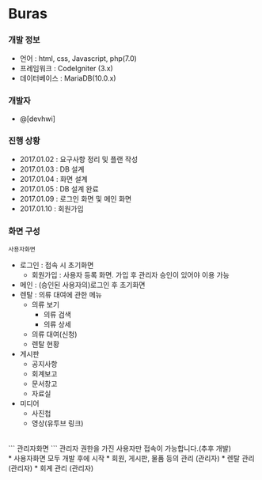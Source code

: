 # Buras
### 개발 정보
  * 언어 : html, css, Javascript, php(7.0)
  * 프레임워크 : CodeIgniter (3.x)
  * 데이터베이스 : MariaDB(10.0.x)
### 개발자
  * @[devhwi]
### 진행 상황
  * 2017.01.02 : 요구사항 정리 및 플랜 작성
  * 2017.01.03 : DB 설계
  * 2017.01.04 : 화면 설계
  * 2017.01.05 : DB 설계 완료
  * 2017.01.09 : 로그인 화면 및 메인 화면
  * 2017.01.10 : 회원가입
### 화면 구성
  ```
  사용자화면
  ```
  * 로그인 : 접속 시 초기화면
    * 회원가입 : 사용자 등록 화면. 가입 후 관리자 승인이 있어야 이용 가능
  * 메인 : (승인된 사용자의)로그인 후 초기화면
  * 렌탈 : 의류 대여에 관한 메뉴
    * 의류 보기
      * 의류 검색
      * 의류 상세
    * 의류 대여(신청)
    * 렌탈 현황
  * 게시판
    * 공지사항
    * 회계보고
    * 문서창고
    * 자료실
  * 미디어
    * 사진첩
    * 영상(유투브 링크)
  <br>
  ```
  관리자화면
  ```
  관리자 권한을 가진 사용자만 접속이 가능합니다.(추후 개발)<br>
  * 사용자화면 모두 개발 후에 시작
  * 회원, 게시판, 물품 등의 관리 (관리자)
  * 렌탈 관리 (관리자)
  * 회계 관리 (관리자)
